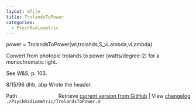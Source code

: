 ```yaml
---
layout: mfile
title: TrolandsToPower
categories:
  - PsychRadiometric
---
```


power = TrolandsToPower\(wl,trolands,S\_vLambda,vLambda\)

Convert from photopic trolands to power \(watts/degree\-2\)
for a monochromatic light.

See W&S, p. 103.

8/15/96  dhb, abp  Wrote the header.


<div class="code_header" style="text-align:right;">
  <span style="float:left;">Path&nbsp;&nbsp;</span> <span class="counter">Retrieve <a href=
  "https://raw.github.com/Psychtoolbox-3/Psychtoolbox-3/beta/./PsychRadiometric/TrolandsToPower.m">current version from GitHub</a> | View <a href=
  "https://github.com/Psychtoolbox-3/Psychtoolbox-3/commits/beta/./PsychRadiometric/TrolandsToPower.m">changelog</a></span>
</div>
<div class="code">
  <code>./PsychRadiometric/TrolandsToPower.m</code>
</div>
